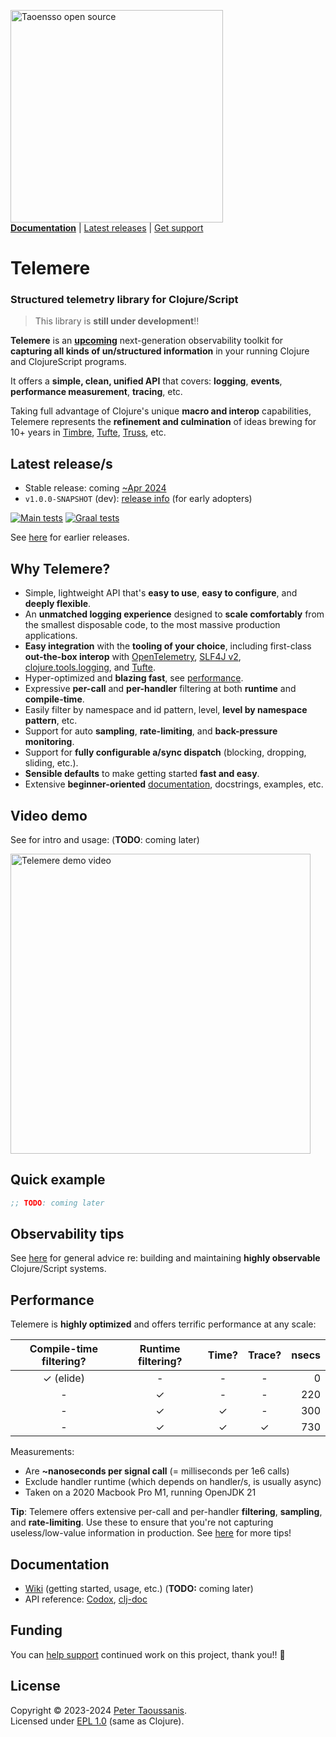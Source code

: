 <a href="https://www.taoensso.com/clojure" title="More stuff by @ptaoussanis at www.taoensso.com"><img src="https://www.taoensso.com/open-source.png" alt="Taoensso open source" width="340"/></a>  
[**Documentation**](#documentation) | [Latest releases](#latest-releases) | [Get support][GitHub issues]

# Telemere

### Structured telemetry library for Clojure/Script

> This library is **still under development**!!

**Telemere** is an [**upcoming**](https://www.taoensso.com/roadmap) next-generation observability toolkit for **capturing all kinds of un/structured information** in your running Clojure and ClojureScript programs.

It offers a **simple, clean, unified API** that covers: **logging**, **events**, **performance measurement**, **tracing**, etc.

Taking full advantage of Clojure's unique **macro and interop** capabilities, Telemere represents the **refinement and culmination** of ideas brewing for 10+ years in [Timbre](https://www.taoensso.com/timbre), [Tufte](https://www.taoensso.com/tufte), [Truss](https://www.taoensso.com/truss), etc.

## Latest release/s

- Stable release: coming [~Apr 2024](https://www.taoensso.com/roadmap)
- `v1.0.0-SNAPSHOT` (dev): [release info](https://clojars.org/com.taoensso/telemere) (for early adopters)

[![Main tests][Main tests SVG]][Main tests URL]
[![Graal tests][Graal tests SVG]][Graal tests URL]

See [here][GitHub releases] for earlier releases.

## Why Telemere?

- Simple, lightweight API that's **easy to use**, **easy to configure**, and **deeply flexible**.
- An **unmatched logging experience** designed to **scale comfortably** from the smallest disposable code, to the most massive production applications.
- **Easy integration** with the **tooling of your choice**, including first-class **out-the-box interop** with [OpenTelemetry](https://opentelemetry.io/), [SLF4J v2](https://www.slf4j.org/), [clojure.tools.logging](https://github.com/clojure/tools.logging), and [Tufte](https://www.taoensso.com/tufte).
- Hyper-optimized and **blazing fast**, see [performance](#performance).
- Expressive **per-call** and **per-handler** filtering at both **runtime** and **compile-time**.
- Easily filter by namespace and id pattern, level, **level by namespace pattern**, etc.
- Support for auto **sampling**, **rate-limiting**, and **back-pressure monitoring**.
- Support for **fully configurable a/sync dispatch** (blocking, dropping, sliding, etc.).
- **Sensible defaults** to make getting started **fast and easy**.
- Extensive **beginner-oriented** [documentation](#documentation), docstrings, examples, etc.

## Video demo

See for intro and usage: (**TODO**: coming later)

<a href="https://www.youtube.com/watch?v=TODO" target="_blank">
 <img src="https://img.youtube.com/vi/TODO/maxresdefault.jpg" alt="Telemere demo video" width="480" border="0" />
</a>

## Quick example

```clojure
;; TODO: coming later
```

## Observability tips

See [here](/TODO) for general advice re: building and maintaining **highly observable** Clojure/Script systems.

## Performance

Telemere is **highly optimized** and offers terrific performance at any scale:

| Compile-time filtering? | Runtime filtering? | Time? | Trace? | nsecs
| :-:       | :-: | :-: | :-: | --:
| ✓ (elide) | -   | -   | -   | 0
| -         | ✓   | -   | -   | 220
| -         | ✓   | ✓   | -   | 300
| -         | ✓   | ✓   | ✓   | 730

Measurements:

- Are **~nanoseconds per signal call** (= milliseconds per 1e6 calls)
- Exclude handler runtime (which depends on handler/s, is usually async)
- Taken on a 2020 Macbook Pro M1, running OpenJDK 21

**Tip**: Telemere offers extensive per-call and per-handler **filtering**, **sampling**, and **rate-limiting**. Use these to ensure that you're not capturing useless/low-value information in production. See [here](/TODO) for more tips!

## Documentation

- [Wiki][GitHub wiki] (getting started, usage, etc.) (**TODO:** coming later)
- API reference: [Codox][Codox docs], [clj-doc][clj-doc docs]

## Funding

You can [help support][sponsor] continued work on this project, thank you!! 🙏

## License

Copyright &copy; 2023-2024 [Peter Taoussanis][].  
Licensed under [EPL 1.0](LICENSE.txt) (same as Clojure).

<!-- Common -->

[GitHub releases]: ../../releases
[GitHub issues]:   ../../issues
[GitHub wiki]:     ../../wiki

[Peter Taoussanis]: https://www.taoensso.com
[sponsor]:          https://www.taoensso.com/sponsor

<!-- Project -->

[Codox docs]:   https://taoensso.github.io/telemere/
[clj-doc docs]: https://cljdoc.org/d/com.taoensso/telemere/

[Clojars SVG]: https://img.shields.io/clojars/v/com.taoensso/telemere.svg
[Clojars URL]: https://clojars.org/com.taoensso/telemere

[Main tests SVG]:  https://github.com/taoensso/telemere/actions/workflows/main-tests.yml/badge.svg
[Main tests URL]:  https://github.com/taoensso/telemere/actions/workflows/main-tests.yml
[Graal tests SVG]: https://github.com/taoensso/telemere/actions/workflows/graal-tests.yml/badge.svg
[Graal tests URL]: https://github.com/taoensso/telemere/actions/workflows/graal-tests.yml
